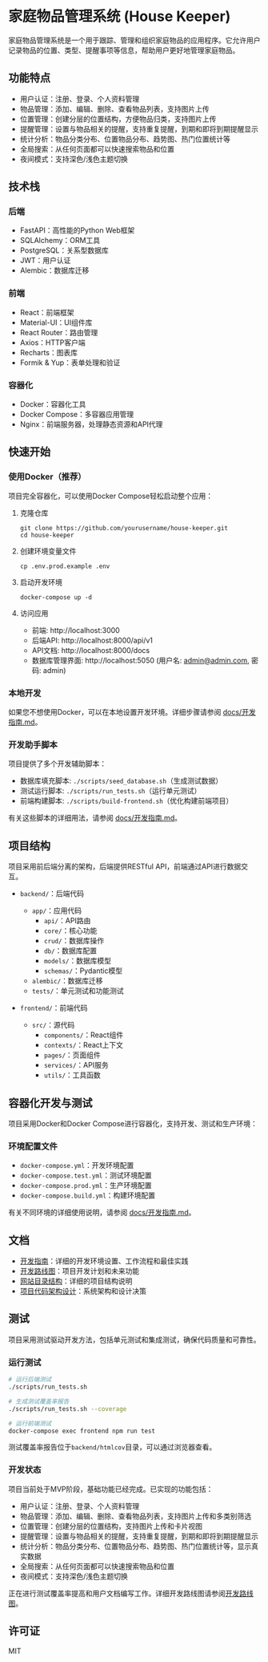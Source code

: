 # 家庭物品管理系统 (House Keeper)

家庭物品管理系统是一个用于跟踪、管理和组织家庭物品的应用程序。它允许用户记录物品的位置、类型、提醒事项等信息，帮助用户更好地管理家庭物品。

## 功能特点

- 用户认证：注册、登录、个人资料管理
- 物品管理：添加、编辑、删除、查看物品列表，支持图片上传
- 位置管理：创建分层的位置结构，方便物品归类，支持图片上传
- 提醒管理：设置与物品相关的提醒，支持重复提醒，到期和即将到期提醒显示
- 统计分析：物品分类分布、位置物品分布、趋势图、热门位置统计等
- 全局搜索：从任何页面都可以快速搜索物品和位置
- 夜间模式：支持深色/浅色主题切换

## 技术栈

### 后端

- FastAPI：高性能的Python Web框架
- SQLAlchemy：ORM工具
- PostgreSQL：关系型数据库
- JWT：用户认证
- Alembic：数据库迁移

### 前端

- React：前端框架
- Material-UI：UI组件库
- React Router：路由管理
- Axios：HTTP客户端
- Recharts：图表库
- Formik & Yup：表单处理和验证

### 容器化

- Docker：容器化工具
- Docker Compose：多容器应用管理
- Nginx：前端服务器，处理静态资源和API代理

## 快速开始

### 使用Docker（推荐）

项目完全容器化，可以使用Docker Compose轻松启动整个应用：

1. 克隆仓库
   ```
   git clone https://github.com/yourusername/house-keeper.git
   cd house-keeper
   ```

2. 创建环境变量文件
   ```
   cp .env.prod.example .env
   ```
   
3. 启动开发环境
   ```
   docker-compose up -d
   ```

4. 访问应用
   - 前端: http://localhost:3000
   - 后端API: http://localhost:8000/api/v1
   - API文档: http://localhost:8000/docs
   - 数据库管理界面: http://localhost:5050 (用户名: admin@admin.com, 密码: admin)

### 本地开发

如果您不想使用Docker，可以在本地设置开发环境。详细步骤请参阅 [docs/开发指南.md](docs/开发指南.md)。

### 开发助手脚本

项目提供了多个开发辅助脚本：

- 数据库填充脚本: `./scripts/seed_database.sh`（生成测试数据）
- 测试运行脚本: `./scripts/run_tests.sh`（运行单元测试）
- 前端构建脚本: `./scripts/build-frontend.sh`（优化构建前端项目）

有关这些脚本的详细用法，请参阅 [docs/开发指南.md](docs/开发指南.md)。

## 项目结构

项目采用前后端分离的架构，后端提供RESTful API，前端通过API进行数据交互。

- `backend/`：后端代码
  - `app/`：应用代码
    - `api/`：API路由
    - `core/`：核心功能
    - `crud/`：数据库操作
    - `db/`：数据库配置
    - `models/`：数据库模型
    - `schemas/`：Pydantic模型
  - `alembic/`：数据库迁移
  - `tests/`：单元测试和功能测试

- `frontend/`：前端代码
  - `src/`：源代码
    - `components/`：React组件
    - `contexts/`：React上下文
    - `pages/`：页面组件
    - `services/`：API服务
    - `utils/`：工具函数

## 容器化开发与测试

项目采用Docker和Docker Compose进行容器化，支持开发、测试和生产环境：

### 环境配置文件

- `docker-compose.yml`：开发环境配置
- `docker-compose.test.yml`：测试环境配置
- `docker-compose.prod.yml`：生产环境配置
- `docker-compose.build.yml`：构建环境配置

有关不同环境的详细使用说明，请参阅 [docs/开发指南.md](docs/开发指南.md)。

## 文档

- [开发指南](docs/开发指南.md)：详细的开发环境设置、工作流程和最佳实践
- [开发路线图](docs/开发路线图.md)：项目开发计划和未来功能
- [网站目录结构](docs/网站目录结构.md)：详细的项目结构说明
- [项目代码架构设计](docs/项目代码架构设计.md)：系统架构和设计决策

## 测试

项目采用测试驱动开发方法，包括单元测试和集成测试，确保代码质量和可靠性。

### 运行测试

```bash
# 运行后端测试
./scripts/run_tests.sh

# 生成测试覆盖率报告
./scripts/run_tests.sh --coverage

# 运行前端测试
docker-compose exec frontend npm run test
```

测试覆盖率报告位于`backend/htmlcov`目录，可以通过浏览器查看。

### 开发状态

项目当前处于MVP阶段，基础功能已经完成。已实现的功能包括：
- 用户认证：注册、登录、个人资料管理
- 物品管理：添加、编辑、删除、查看物品列表，支持图片上传和多类别筛选
- 位置管理：创建分层的位置结构，支持图片上传和卡片视图
- 提醒管理：设置与物品相关的提醒，支持重复提醒，到期和即将到期提醒显示
- 统计分析：物品分类分布、位置物品分布、趋势图、热门位置统计等，显示真实数据
- 全局搜索：从任何页面都可以快速搜索物品和位置
- 夜间模式：支持深色/浅色主题切换

正在进行测试覆盖率提高和用户文档编写工作。详细开发路线图请参阅[开发路线图](docs/开发路线图.md)。

## 许可证

MIT
